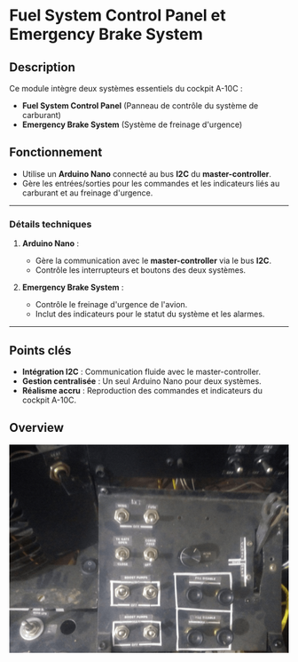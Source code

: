 # Fuel System Control Panel et Emergency Brake System

## Description

Ce module intègre deux systèmes essentiels du cockpit A-10C :  
- **Fuel System Control Panel** (Panneau de contrôle du système de carburant)  
- **Emergency Brake System** (Système de freinage d'urgence)

## Fonctionnement

- Utilise un **Arduino Nano** connecté au bus **I2C** du **master-controller**.  
- Gère les entrées/sorties pour les commandes et les indicateurs liés au carburant et au freinage d'urgence.

---

### Détails techniques

1. **Arduino Nano** :  
   - Gère la communication avec le **master-controller** via le bus **I2C**.  
   - Contrôle les interrupteurs et boutons des deux systèmes.

2. **Emergency Brake System** :  
   - Contrôle le freinage d'urgence de l'avion.  
   - Inclut des indicateurs pour le statut du système et les alarmes.

---

## Points clés

- **Intégration I2C** : Communication fluide avec le master-controller.  
- **Gestion centralisée** : Un seul Arduino Nano pour deux systèmes.  
- **Réalisme accru** : Reproduction des commandes et indicateurs du cockpit A-10C.


## Overview
![plot](./overview_fuel.png)
